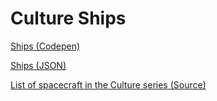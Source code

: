# Culture Ships

[Ships (Codepen)](https://codepen.io/bantuist/pen/KRyemo)

[Ships (JSON)](https://gist.github.com/bantuist/f85ae5d616e9e8c9f1c7e8f30b16e267)

[List of spacecraft in the Culture series (Source)](https://en.wikipedia.org/wiki/List_of_spacecraft_in_the_Culture_series)
